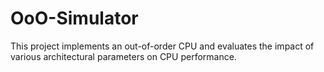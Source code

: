 # OoO-Simulator
This project implements an out-of-order CPU and evaluates the impact of various architectural parameters on CPU performance.

